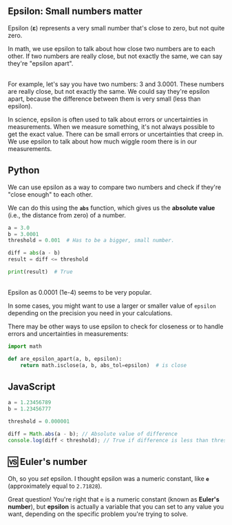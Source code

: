 ## Epsilon: Small numbers matter

Epsilon (**&#949;**) represents a very small number that's close to zero, but not quite zero.

In math, we use epsilon to talk about how close two numbers are to each other. If two numbers are really close, but not exactly the same, we can say they're "epsilon apart".

<br>
For example, let's say you have two numbers: 3 and 3.0001. These numbers are really close, but not exactly the same. We could say they're epsilon apart, because the difference between them is very small (less than epsilon).

In science, epsilon is often used to talk about errors or uncertainties in measurements. When we measure something, it's not always possible to get the exact value. There can be small errors or uncertainties that creep in. We use epsilon to talk about how much wiggle room there is in our measurements.

## Python

We can use epsilon as a way to compare two numbers and check if they're "close enough" to each other.

We can do this using the **`abs`** function, which gives us the **absolute value** (i.e., the distance from zero) of a number.

```python
a = 3.0
b = 3.0001
threshold = 0.001  # Has to be a bigger, small number.

diff = abs(a - b)
result = diff <= threshold

print(result)  # True
```

<br>
Epsilon as 0.0001 (1e-4) seems to be very popular.

In some cases, you might want to use a larger or smaller value of `epsilon` depending on the precision you need in your calculations.

There may be other ways to use epsilon to check for closeness or to handle errors and uncertainties in measurements:

```py
import math

def are_epsilon_apart(a, b, epsilon):
    return math.isclose(a, b, abs_tol=epsilon)  # is close
```

## JavaScript

```js
a = 1.23456789
b = 1.23456777

threshold = 0.000001

diff = Math.abs(a - b); // Absolute value of difference
console.log(diff < threshold); // True if difference is less than threshold
```

## 🆚 Euler's number

Oh, so you *set* epsilon.  I thought epsilon was a numeric constant, like **`e`** (approximately equal to `2.71828`).

Great question! You're right that `e` is a numeric constant (known as **Euler's number**), but **epsilon** is actually a variable that you can set to any value you want, depending on the specific problem you're trying to solve.

<br>
